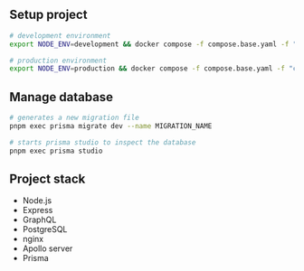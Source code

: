 ## Setup project

```sh
# development environment
export NODE_ENV=development && docker compose -f compose.base.yaml -f "compose.${NODE_ENV}.yaml" up -d --build
```

```sh
# production environment
export NODE_ENV=production && docker compose -f compose.base.yaml -f "compose.${NODE_ENV}.yaml" up -d --build
```

## Manage database

```sh
# generates a new migration file
pnpm exec prisma migrate dev --name MIGRATION_NAME
```

```sh
# starts prisma studio to inspect the database
pnpm exec prisma studio
```

## Project stack

- Node.js
- Express
- GraphQL
- PostgreSQL
- nginx
- Apollo server
- Prisma

